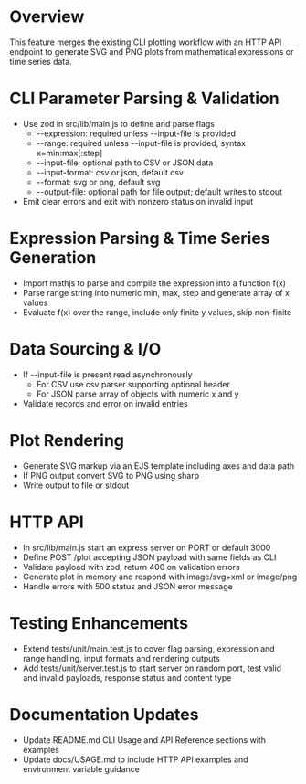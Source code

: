 # Overview
This feature merges the existing CLI plotting workflow with an HTTP API endpoint to generate SVG and PNG plots from mathematical expressions or time series data.

# CLI Parameter Parsing & Validation
- Use zod in src/lib/main.js to define and parse flags
  - --expression: required unless --input-file is provided
  - --range: required unless --input-file is provided, syntax x=min:max[:step]
  - --input-file: optional path to CSV or JSON data
  - --input-format: csv or json, default csv
  - --format: svg or png, default svg
  - --output-file: optional path for file output; default writes to stdout
- Emit clear errors and exit with nonzero status on invalid input

# Expression Parsing & Time Series Generation
- Import mathjs to parse and compile the expression into a function f(x)
- Parse range string into numeric min, max, step and generate array of x values
- Evaluate f(x) over the range, include only finite y values, skip non-finite

# Data Sourcing & I/O
- If --input-file is present read asynchronously
  - For CSV use csv parser supporting optional header
  - For JSON parse array of objects with numeric x and y
- Validate records and error on invalid entries

# Plot Rendering
- Generate SVG markup via an EJS template including axes and data path
- If PNG output convert SVG to PNG using sharp
- Write output to file or stdout

# HTTP API
- In src/lib/main.js start an express server on PORT or default 3000
- Define POST /plot accepting JSON payload with same fields as CLI
- Validate payload with zod, return 400 on validation errors
- Generate plot in memory and respond with image/svg+xml or image/png
- Handle errors with 500 status and JSON error message

# Testing Enhancements
- Extend tests/unit/main.test.js to cover flag parsing, expression and range handling, input formats and rendering outputs
- Add tests/unit/server.test.js to start server on random port, test valid and invalid payloads, response status and content type

# Documentation Updates
- Update README.md CLI Usage and API Reference sections with examples
- Update docs/USAGE.md to include HTTP API examples and environment variable guidance
